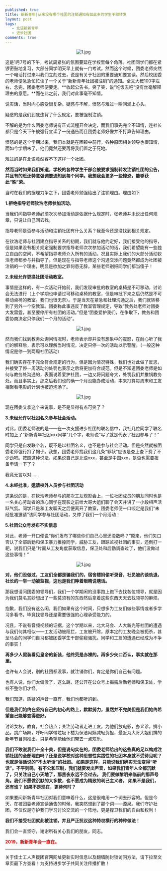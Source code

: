 ```yaml
---
published: true
title: 新新青年|从来没有哪个社团的注销通知有如此多的学生干部转发
layout: post
tags:
   - 北语新新青年
   - 进步社团
comments: true
---
```

<p align="center"><img src="https://i.loli.net/2019/01/08/5c34151e8a2d2.png" alt="1.jpg" title="1.jpg" /></p>
这是1月7号的下午，考试周紧张的氛围蔓延在学校里每个角落。社团同学们都在紧锣密鼓地复习，大部分同学明天早上就有一门考试。然而这个时候，团委老师突然一个电话打过来叫我们立刻过去，说是有关于社团的重要通知要宣读。然后校团委的老师便急急忙忙读了一个关于“新新青年社团被注销”的通知。全文大概100字左右，念完，团委老师便要走。**收起公告书，笑了笑，说“吃饭去吧”没有丝毫解释理由的意愿。**而在此之前，我们对此事毫不知情。

说实话，当时内心感受很复杂。疑惑与不解，愤怒与难过一瞬间涌上心头。

疑惑的是我们到底违背了什么规定，要被强制注销。

不解的是为什么团委老师说有正式流程开会决定，而我们事先完全不知情，连社长都只是今天下午被强行宣读了一份通告而且团委老师好像并不打算告知理由。

愤怒的是这个学期以来，我们本就是在困顿中前行，各种原因相关领导也很知情，而如今学期末了，他们竟然还要再将我们置之于死地。

难过的是在北语竟然容不下这样一个社团。

**然而当时如果我们知道，学校的各种学生干部会被要求强制转发注销社团的公告，并且有的班还特意强调要通知到每个同学。我想我会更多一些惶恐，能够获此“殊”荣。**

当时在我们的据理力争之下，团委老师勉强给出了注销理由。理由如下

**1.拒绝指导老师钦浩老师参加活动。**

当我们问指导老师必须次次参加活动是依据什么规定时，张老师并未说出任何规章，只说让自己回去找。

指导老师是否参与活动和注销社团有什么关系？我至今还是没找到相关规定。

在钦浩老师与社团建立指导关系的初期，我们就与他约定好，我们接受他的指导，但是如果没有相关规定强制要求指导老师次次参加活动的话，我们希望能有一些独立自由的空间，不希望指导老师介入所有的活动。况且实际上我们的大部分活动钦浩老师都参与并指导了。但是现在与指导老师这个沟通交涉问题竟然都成为社团被注销的一个理由，明显是欲加之罪何患无辞，某些老师别把同学们都当傻子！

**2.未经允许更换社团活动教室。**

事情是这样的，有一次活动开始前，我们发现审批的教室的桌椅是不可移动，讨论会无法进行（上个学期也申请过可移动桌椅的教室，但是审批下来之后仍然是不可移动桌椅的教室。我们也很无奈）。于是当天在紧急和社理沟通之后，我们就转移到了另外一个空教室。团委称此事违反了教室管理规定，导致“教务处老师对团委大发雷霆，甚至要停所有社团的活动。”但是“团委爱护我们，在争取下，教务和团委协商决定只停我们一个月的活动”。
<p align="center"><img src="https://i.loli.net/2019/01/08/5c34151e4070b.png" alt="1.jpg" title="1.jpg" /></p>

然而我们找到教务处询问情况时，老师表示却并没有想象中的震怒，在耐心听了我们的解释后，表示可以理解当时情况，决定只停一次的活动以示警醒。（一般这种情况是停一到两周社团活动）

我们确实存在不完全符合规定的行为，但是因为情况特殊，我们也对此做了反思，并接受了停一周活动的处罚也表示之后将更加符合规范。但是不知道团委老师是如何与教务处沟通的，表面说着爱护社团，一边又将问题夸大，处罚我们并推锅教务处。而且事实上，那之后我们也的确一个月没能办成活动，本来打算每周末和工友相聚看电影的计划也被迫泡汤了。
<p align="center"><img src="https://i.loli.net/2019/01/08/5c34151e280d6.png" alt="1.jpg" title="1.jpg" /></p>

现在团委又拿这个来说事，是不是显得有点可笑了？

**3.未经允许以社团名义参与社会活动。**

对此，团委老师说的是——在一次支援进步社团的联名信中，我社几位同学了联名时加上了“新新青年社团xxx同学”几个字，老师说“写了就是代表了社团参与了！”

同学只是自发联个名，既不是以社团名义，也不是参与社会活动。但是突然就被团委老师强行扣了帽子。我想，团委老师找我们这几条“罪状”应该是查上查下费了不少劲吧。按照这种说法，如果说自己是北语xxx，甚至是中国xxx，是否也需要报备申请一下了？

我竟无言以对……

**4.未经批准，邀请校外人员参与社团活动**

这条说的是，在钦浩老师参与的那次工友观影会上，一位社团成员的朋友同时也是一名关心劳动者的热心同学在观影之前给大哥大姐们聊了会天并讲了一小段相声活跃气氛。同学只是和工友聊天之后便离开了教室，团委老师便一口咬定是我们“未经批准邀请”该同学参与社团活动，又停了我们一个月活动！

**5.社团公众号发布不实信息**

对此，老师一开口便说“你们发布了哪些你们自己心里还没数吗？”原来，他们矢口否认了全部后勤和保卫暴力推搡同学，威胁工友，跟踪监视社团的事实，还倒打一耙，说我们只是“片面从工友角度获取信息，保卫处和后勤调查过了，他们没做过这些事情！”
<p align="center"><img src="https://i.loli.net/2019/01/08/5c34151e3431b.png" alt="1.jpg" title="1.jpg" /></p>

**对，他们没做过，工友们全都是骗我们的，宿舍楼妈偷听录音，社员被约谈劝退，社长的一举一动被监视，这也是我们睁着眼睛说瞎话。**

那我想请问团委的领导们，我们一个学期闲的没事跑上跑下去找各位领导，就是因为我们莫名其妙想出了一些莫须有的东西然后拿着这些东西天天去找领导的麻烦。

抱歉，我们没有这么闲，我们如果有这个时间，只想多为工友们做些事情或者多学习多看书，毕竟找领导还是需要很强的心理承受能力的。

况且，不说有音频视频的证据，这个学期以来，北大马会、人大新光等社团的遭遇与我们何其相似——工友活动被阻拦，工友被开除，原本定的工友晚会被扼杀，甚至马会的同学们自习都被团委学生干部偷窥骚扰。同学和工友的遭遇已经成为不争的事实！

**再多少人假装看见皇帝的新装，他终究是赤裸的。再多少矢口否认，事实就在那里。**

也许有人会说，别的社团都没事，就注销你们，肯定是你们自己有问题。

也有人说，你们太偏激了，这么跳，还公开在公众号上揭露后勤老师和保卫处，学校不整你们才怪。

我们知道，质疑的声音一直有，我们也都听的到。

**但是我们始终在坚持自己的初心的路上，默默努力，虽然并不完美但是我们始终希望自己能够变得更好。**

讨论女权，教育，社会热点；关注劳动者走进工友，为他们放电影，办义诊，排小品，跳广场舞，呼吁同学带垃圾下楼为保洁阿姨减轻负担，最近为大哥大姐们排的新年节目刚推出，只是希望能给他们带去一点欢乐。

**我们不敢说我们十全十美，但是说句实在的，团委老师给出的这些真的足以构成注销社团的全部理由吗？还是说学校对这种思想性实践性的社团本身就不受待见呢？也就是俗话说的“不太听话”的社团。
如果是这样，只能说我们确实无法变得“听话”。不平则鸣，有不公和压制，我们就要发出声音，如果我们青年人全都沉默了，只关注自己小天地了，那黑夜永远不会过去。
我们要做黎明来临前的那声号角。我们不愿做沉默的大多数，也不愿成为精致的利己主义者。
如果不是我们，还有谁？
如果不是现在，更待何时？**

如果要问新新青年社团对我们意味着什么，这是很难用一个词去形容的。但是今天，在被团委老师宣读通告的时候，我突然想到了那个词——源泉。我们守护社团，不仅仅是守护我们学习讨论交流的一个阵地，更是捍卫我们的自由和权利！

**我们不接受社团就此被注销，并且严正抗议这种特权横行的种种做法！**

我们会一直坚守，谢谢所有关心我们的朋友，同志。

**<font color="#dd0000">2019，新新青年会一直在。</font>**

---
关于佳士工人声援团官网网址更新实时信息以及翻墙防封锁访问方法，请下拉至文章页最下方查看！为支持进步学子共同关注传播扩散！

